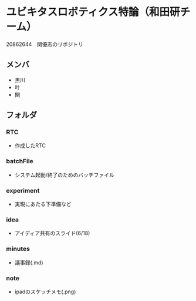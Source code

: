 # ユビキタスロボティクス特論（和田研チーム）
20862644　関優志のリポジトリ

## メンバ
- 黒川
- 叶
- 関

## フォルダ
### RTC
- 作成したRTC
### batchFile
- システム起動/終了のためのバッチファイル
### experiment
- 実現にあたる下準備など
### idea
- アイディア共有のスライド(6/18)
### minutes
- 議事録(.md)
### note
- ipadのスケッチメモ(.png)
